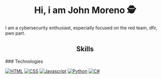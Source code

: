 <h1 align="center">Hi, i am John Moreno 🕵️</h1>

<p>I am a cybersecurity enthusiast, especially focused on the red team, dfir, pwn part.</p>


<h2 align="center">
  Skills
</h2>
### Technologies

[![HTML][HTML]](#)
[![CSS][CSS]](#)
[![Javascript][Javascript]](#)
[![Python][Python]](#)
[![C#][CSharp]](#)

[HTML]: https://img.shields.io/badge/HTML%205-E34F26?style=for-the-badge&labelColor=FFF&logo=HTML5
[CSS]: https://img.shields.io/badge/CSS%203-039BE5?style=for-the-badge&labelColor=FFF&logo=CSS3&logoColor=039BE5
[Javascript]: https://img.shields.io/badge/-JavaScript-F0DB4F?style=for-the-badge&labelColor=213345&logo=javascript
[Python]: https://img.shields.io/badge/Python-3776AB?style=for-the-badge&labelColor=FFF&logo=python&logoColor=3776AB
[CSharp]: https://img.shields.io/badge/C%23-239120?style=for-the-badge&labelColor=FFF&logo=c-sharp&logoColor=239120
